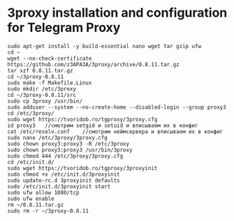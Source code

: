 3proxy installation and configuration for Telegram Proxy
===

	sudo apt-get install -y build-essential nano wget tar gzip ufw
	cd ~
	wget --no-check-certificate https://github.com/z3APA3A/3proxy/archive/0.8.11.tar.gz
	tar xzf 0.8.11.tar.gz
	cd ~/3proxy-0.8.11
	sudo make -f Makefile.Linux
	sudo mkdir /etc/3proxy
	cd ~/3proxy-0.8.11/src
	sudo cp 3proxy /usr/bin/
	sudo adduser --system --no-create-home --disabled-login --group proxy3
	cd /etc/3proxy/
	sudo wget https://tvoridob.ro/tgproxy/3proxy.cfg
	id proxy3	//смотрим setgid и setuid и вписываем их в конфиг
	cat /etc/resolv.conf	//смотрим неймсервера и вписываем их в конфиг
	sudo nano /etc/3proxy/3proxy.cfg
	sudo chown proxy3:proxy3 -R /etc/3proxy
	sudo chown proxy3:proxy3 /usr/bin/3proxy
	sudo chmod 444 /etc/3proxy/3proxy.cfg
	cd /etc/init.d/ 
	sudo wget https://tvoridob.ro/tgproxy/3proxyinit
	sudo chmod +x /etc/init.d/3proxyinit
	sudo update-rc.d 3proxyinit defaults
	sudo /etc/init.d/3proxyinit start
	sudo ufw allow 1080/tcp
	sudo ufw enable
	rm ~/0.8.11.tar.gz
	sudo rm -r ~/3proxy-0.8.11
	
